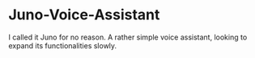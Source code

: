 # Juno-Voice-Assistant
I called it Juno for no reason. A rather simple voice assistant, looking to expand its functionalities slowly. 
